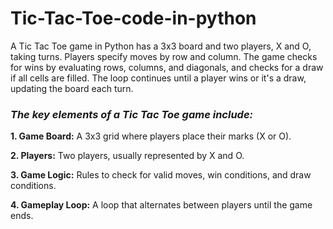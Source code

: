 # Tic-Tac-Toe-code-in-python

 A Tic Tac Toe game in Python has a 3x3 board and two players, X and O, taking turns. Players specify moves by row and column. The game checks for wins by evaluating rows, columns, and diagonals, and checks for a draw if all cells are filled. The loop continues until a player wins or it's a draw, updating the board each turn.

### *The key elements of a Tic Tac Toe game include:*

**1. Game Board:** A 3x3 grid where players place their marks (X or O).

**2. Players:** Two players, usually represented by X and O.

**3. Game Logic:** Rules to check for valid moves, win conditions, and draw conditions.

**4. Gameplay Loop:** A loop that alternates between players until the game ends.


